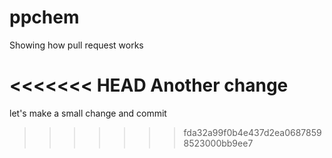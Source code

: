 # ppchem

Showing how pull request works


<<<<<<< HEAD
Another change
=======
let's make a small change and commit 
>>>>>>> fda32a99f0b4e437d2ea06878598523000bb9ee7
